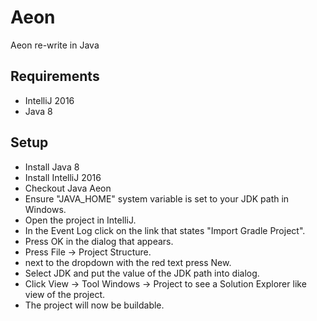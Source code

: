 # Aeon
Aeon re-write in Java

## Requirements
* IntelliJ 2016
* Java 8

## Setup
* Install Java 8
* Install IntelliJ 2016
* Checkout Java Aeon
* Ensure "JAVA_HOME" system variable is set to your JDK path in Windows.
* Open the project in IntelliJ.
* In the Event Log click on the link that states "Import Gradle Project".
* Press OK in the dialog that appears.
* Press File -> Project Structure.
* next to the dropdown with the red text press New.
* Select JDK and put the value of the JDK path into dialog.
* Click View -> Tool Windows -> Project to see a Solution Explorer like view of the project.
* The project will now be buildable.
